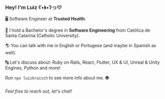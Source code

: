 ### Hey! I'm Luiz ʕ•́ᴥ•̀ʔっ♡

🖥️ Software Engineer at **Trusted Health**.

📜 I hold a Bachelor's degree in **Software Engineering** from Católica de Santa Catarina (Catholic University).

🌎 You can talk with me in English or Portugese (and maybe in Spanish as well).

🔠 Let's discuss about: Ruby on Rails, React, Flutter, UX & UI, Unreal & Unity Engines, Python and more!

Run `npx luizkraisch` to see more info about me. 👽

###### Feel free to reach out, let's chat!
